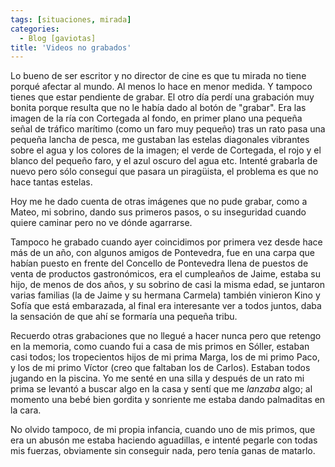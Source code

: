 ```yaml
---
tags: [situaciones, mirada]
categories:
  - Blog [gaviotas]
title: 'Videos no grabados'
---
```


Lo bueno de ser escritor y no director de cine es que tu mirada no tiene porqué afectar al mundo. Al menos lo hace en menor medida. Y tampoco tienes que estar pendiente de grabar. El otro día perdí una grabación muy bonita porque resulta que no le había dado al botón de "grabar". Era las imagen de la ría con Cortegada al fondo, en primer plano una pequeña señal de tráfico marítimo (como un faro muy pequeño) tras un rato pasa una pequeña lancha de pesca, me gustaban las estelas diagonales vibrantes sobre el agua y los colores de la imagen; el verde de Cortegada, el rojo y el blanco del pequeño faro, y el azul oscuro del agua etc. Intenté grabarla de nuevo pero sólo conseguí que pasara un piragüista, el problema es que no hace tantas estelas.

Hoy me he dado cuenta de otras imágenes que no pude grabar, como a Mateo, mi sobrino, dando sus primeros pasos, o su inseguridad cuando quiere caminar pero no ve dónde agarrarse. 

Tampoco he grabado cuando ayer coincidimos por primera vez desde hace más de un año, con algunos amigos de Pontevedra, fue en una carpa que habían puesto en frente del Concello de Pontevedra llena de puestos de venta de productos gastronómicos, era el cumpleaños de Jaime, estaba su hijo, de menos de dos años, y su sobrino de casi la misma edad, se juntaron varias familias (la de Jaime y su hermana Carmela) también vinieron Kino y Sofía que está embarazada, al final era interesante ver a todos juntos, daba la sensación de que ahí se formaría una pequeña tribu.

Recuerdo otras grabaciones que no llegué a hacer nunca pero que retengo en la memoria, como cuando fui a casa de mis primos en Sóller, estaban casi todos; los tropecientos hijos de mi prima Marga, los de mi primo Paco, y los de mi primo Víctor (creo que faltaban los de Carlos). Estaban todos jugando en la piscina. Yo me senté en una silla y después de un rato mi prima se levantó a buscar algo en la casa y sentí que me *lanzaba* algo; al momento una bebé bien gordita y sonriente me estaba dando palmaditas en la cara. 

No olvido tampoco, de mi propia infancia, cuando uno de mis primos, que era un abusón me estaba haciendo aguadillas, e intenté pegarle con todas mis fuerzas, obviamente sin conseguir nada, pero tenía ganas de matarlo.
